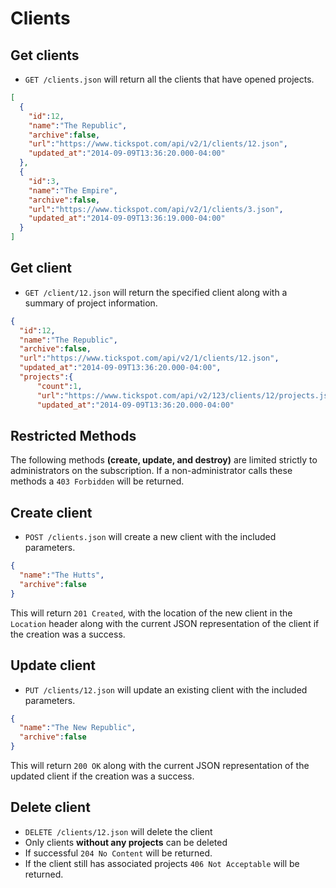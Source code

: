 Clients
========

Get clients
------------

* `GET /clients.json` will return all the clients that have opened projects.

```json
[
  {
    "id":12,
    "name":"The Republic",
    "archive":false,
    "url":"https://www.tickspot.com/api/v2/1/clients/12.json",
    "updated_at":"2014-09-09T13:36:20.000-04:00"
  },
  {
    "id":3,
    "name":"The Empire",
    "archive":false,
    "url":"https://www.tickspot.com/api/v2/1/clients/3.json",
    "updated_at":"2014-09-09T13:36:19.000-04:00"
  }
]


```

Get client
----------
* `GET /client/12.json` will return the specified client along with a summary of project information.

```json
{
  "id":12,
  "name":"The Republic",
  "archive":false,
  "url":"https://www.tickspot.com/api/v2/1/clients/12.json",
  "updated_at":"2014-09-09T13:36:20.000-04:00",
  "projects":{
      "count":1,
      "url":"https://www.tickspot.com/api/v2/123/clients/12/projects.json",
      "updated_at":"2014-09-09T13:36:20.000-04:00"
```

Restricted Methods
----
The following methods **(create, update, and destroy)** are limited strictly to administrators on the subscription.  If a non-administrator calls these methods a `403 Forbidden` will be returned.

Create client
-------------
* `POST /clients.json` will create a new client with the included parameters.

```json
{
  "name":"The Hutts",
  "archive":false
}
```

This will return `201 Created`, with the location of the new client in the `Location` header along with the current JSON representation of the client if the creation was a success.

Update client
-------------
* `PUT /clients/12.json` will update an existing client with the included parameters.

```json
{
  "name":"The New Republic",
  "archive":false
}
```

This will return `200 OK` along with the current JSON representation of the updated client if the creation was a success.

Delete client
-------------

* `DELETE /clients/12.json` will delete the client
* Only clients **without any projects** can be deleted
* If successful `204 No Content` will be returned.
* If the client still has associated projects `406 Not Acceptable` will be returned.
